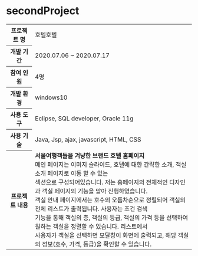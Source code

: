 # secondProject
<table>
  <tr>
    <th>프로젝트 명</th>
    <td>호텔호텔</td>
  </tr>
  <tr>
    <th>개발 기간</th>
    <td>2020.07.06 ~ 2020.07.17</td>
  </tr>  
  <tr>
    <th>참여 인원</th>
    <td>4명</td>
  </tr> 
  <tr>
    <th>개발 환경</th>
    <td>windows10</td>
  </tr>  
  <tr>
    <th>사용 도구</th>
    <td>Eclipse, SQL developer, Oracle 11g</td>
  </tr> 
  <tr>
    <th>사용 기술</th>
    <td>Java, Jsp, ajax, javascript, HTML, CSS</td>
  </tr> 
  <tr>
    <th>프로젝트 내용</th>
    <td>
      <b>서울여행객들을 겨냥한 브랜드 호텔 홈페이지</b><br>
      메인 페이지는 이미지 슬라이드, 호텔에 대한 간략한 소개, 객실 소개 페이지로 이동 할 수 있는<br> 
      섹션으로 구성되어있습니다. 저는 홈페이지의 전체적인 디자인과 객실 페이지의 기능을 맡아 진행하였습니다.<br>
      객실 안내 페이지에서는 호수의 오름차순으로 정렬되어 객실의 전체 리스트가 출력됩니다. 사용자는 조건 검색 <br>
      기능을 통해 객실의 층, 객실의 등급, 객실의 가격 등을 선택하여 원하는 객실을 정렬할 수 있습니다. 리스트에서<br>
      사용자가 객실을 선택하면 모달창이 화면에 출력되고, 해당 객실의 정보(호수, 가격, 등급)을 확인할 수 있습니다. 
    </td>
  </tr> 
</table>
